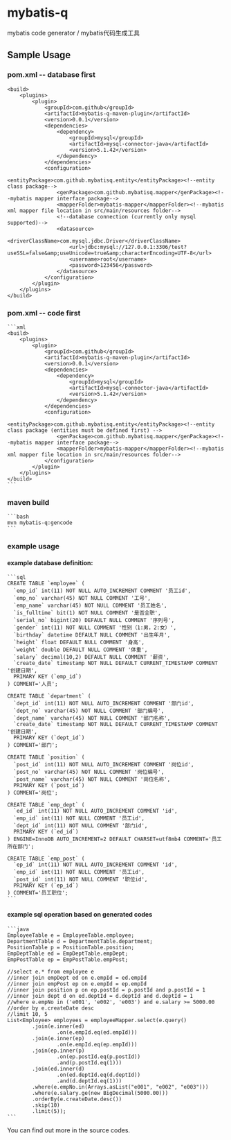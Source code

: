 # mybatis-q
mybatis code generator / mybatis代码生成工具

## Sample Usage

### pom.xml -- database first

	<build>
	    <plugins>
	        <plugin>
	            <groupId>com.github</groupId>
	            <artifactId>mybatis-q-maven-plugin</artifactId>
	            <version>0.0.1</version>
	            <dependencies>
	                <dependency>
	                    <groupId>mysql</groupId>
	                    <artifactId>mysql-connector-java</artifactId>
	                    <version>5.1.42</version>
	                </dependency>
	            </dependencies>
	            <configuration>
	                <entityPackage>com.github.mybatisq.entity</entityPackage><!--entity class package-->
	                <genPackage>com.github.mybatisq.mapper</genPackage><!--mybatis mapper interface package-->
	                <mapperFolder>mybatis-mapper</mapperFolder><!--mybatis xml mapper file location in src/main/resources folder-->
	                <!--database connection (currently only mysql supported)-->
	                <datasource>
	                    <driverClassName>com.mysql.jdbc.Driver</driverClassName>
	                    <url>jdbc:mysql://127.0.0.1:3306/test?useSSL=false&amp;useUnicode=true&amp;characterEncoding=UTF-8</url>
	                    <username>root</username>
	                    <password>123456</password>
	                </datasource>
	            </configuration>
	        </plugin>
	    </plugins>
	</build>

### pom.xml -- code first

	```xml
	<build>
	    <plugins>
	        <plugin>
	            <groupId>com.github</groupId>
	            <artifactId>mybatis-q-maven-plugin</artifactId>
	            <version>0.0.1</version>
	            <dependencies>
	                <dependency>
	                    <groupId>mysql</groupId>
	                    <artifactId>mysql-connector-java</artifactId>
	                    <version>5.1.42</version>
	                </dependency>
	            </dependencies>
	            <configuration>
	                <entityPackage>com.github.mybatisq.entity</entityPackage><!--entity class package (entities must be defined first) -->
	                <genPackage>com.github.mybatisq.mapper</genPackage><!--mybatis mapper interface package-->
	                <mapperFolder>mybatis-mapper</mapperFolder><!--mybatis xml mapper file location in src/main/resources folder-->
	            </configuration>
	        </plugin>
	    </plugins>
	</build>
	```

### maven build

	```bash
	mvn mybatis-q:gencode
	```

### example usage

#### example database definition:

	```sql
	CREATE TABLE `employee` (
	  `emp_id` int(11) NOT NULL AUTO_INCREMENT COMMENT '员工id',
	  `emp_no` varchar(45) NOT NULL COMMENT '工号',
	  `emp_name` varchar(45) NOT NULL COMMENT '员工姓名',
	  `is_fulltime` bit(1) NOT NULL COMMENT '是否全职',
	  `serial_no` bigint(20) DEFAULT NULL COMMENT '序列号',
	  `gender` int(11) NOT NULL COMMENT '性别（1:男，2:女）',
	  `birthday` datetime DEFAULT NULL COMMENT '出生年月',
	  `height` float DEFAULT NULL COMMENT '身高',
	  `weight` double DEFAULT NULL COMMENT '体重',
	  `salary` decimal(10,2) DEFAULT NULL COMMENT '薪资',
	  `create_date` timestamp NOT NULL DEFAULT CURRENT_TIMESTAMP COMMENT '创建日期',
	  PRIMARY KEY (`emp_id`)
	) COMMENT='人员';
	
	CREATE TABLE `department` (
	  `dept_id` int(11) NOT NULL AUTO_INCREMENT COMMENT '部门id',
	  `dept_no` varchar(45) NOT NULL COMMENT '部门编号',
	  `dept_name` varchar(45) NOT NULL COMMENT '部门名称',
	  `create_date` timestamp NOT NULL DEFAULT CURRENT_TIMESTAMP COMMENT '创建日期',
	  PRIMARY KEY (`dept_id`)
	) COMMENT='部门';
	
	CREATE TABLE `position` (
	  `post_id` int(11) NOT NULL AUTO_INCREMENT COMMENT '岗位id',
	  `post_no` varchar(45) NOT NULL COMMENT '岗位编号',
	  `post_name` varchar(45) NOT NULL COMMENT '岗位名称',
	  PRIMARY KEY (`post_id`)
	) COMMENT='岗位';
	
	CREATE TABLE `emp_dept` (
	  `ed_id` int(11) NOT NULL AUTO_INCREMENT COMMENT 'id',
	  `emp_id` int(11) NOT NULL COMMENT '员工id',
	  `dept_id` int(11) NOT NULL COMMENT '部门id',
	  PRIMARY KEY (`ed_id`)
	) ENGINE=InnoDB AUTO_INCREMENT=2 DEFAULT CHARSET=utf8mb4 COMMENT='员工所在部门';
	
	CREATE TABLE `emp_post` (
	  `ep_id` int(11) NOT NULL AUTO_INCREMENT COMMENT 'id',
	  `emp_id` int(11) NOT NULL COMMENT '员工id',
	  `post_id` int(11) NOT NULL COMMENT '职位id',
	  PRIMARY KEY (`ep_id`)
	) COMMENT='员工职位';
	```

#### example sql operation based on generated codes

	```java
	EmployeeTable e = EmployeeTable.employee;
	DepartmentTable d = DepartmentTable.department;
	PositionTable p = PositionTable.position;
	EmpDeptTable ed = EmpDeptTable.empDept;
	EmpPostTable ep = EmpPostTable.empPost;
	 
	//select e.* from employee e
	//inner join empDept ed on e.empId = ed.empId
	//inner join empPost ep on e.empId = ep.empId
	//inner join position p on ep.postId = p.postId and p.postId = 1
	//inner join dept d on ed.deptId = d.deptId and d.deptId = 1
	//where e.empNo in ('e001', 'e002', 'e003') and e.salary >= 5000.00
	//order by e.createDate desc
	//limit 10, 5
	List<Employee> employees = employeeMapper.select(e.query()
	        .join(e.inner(ed)
	                .on(e.empId.eq(ed.empId)))
	        .join(e.inner(ep)
	                .on(e.empId.eq(ep.empId)))
	        .join(ep.inner(p)
	                .on(ep.postId.eq(p.postId))
	                .and(p.postId.eq(1)))
	        .join(ed.inner(d)
	                .on(ed.deptId.eq(d.deptId))
	                .and(d.deptId.eq(1)))
	        .where(e.empNo.in(Arrays.asList("e001", "e002", "e003")))
	        .where(e.salary.ge(new BigDecimal(5000.00)))
	        .orderBy(e.createDate.desc())
	        .skip(10)
	        .limit(5));
	```
	        
You can find out more in the source codes.